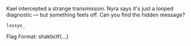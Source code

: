 Kael intercepted a strange transmission. Nyra says it's just a looped diagnostic — but something feels off. Can you find the hidden message?

    lxxsyx_

Flag Format:
shaktictf{...}
